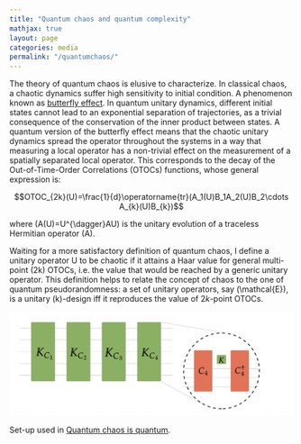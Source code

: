```yaml
---
title: "Quantum chaos and quantum complexity"
mathjax: true
layout: page
categories: media
permalink: "/quantumchaos/"
---
```



The theory of quantum chaos is elusive to characterize. In classical chaos, a chaotic dynamics suffer high sensitivity to initial condition. A phenomenon known as [butterfly effect](https://en.wikipedia.org/wiki/Butterfly_effect). In quantum unitary dynamics, different initial states cannot lead to an exponential separation of trajectories, as a trivial consequence of the conservation of the inner product between states.  A quantum version of the butterfly effect means that the chaotic unitary dynamics spread the operator throughout the systems in a way that measuring a local operator has a non-trivial effect on the measurement of a spatially separated local operator. This corresponds to the decay of the Out-of-Time-Order Correlations (OTOCs) functions, whose general expression is:

$$OTOC_{2k}(U)=\frac{1}{d}\operatorname{tr}(A_1(U)B_1A_2(U)B_2\cdots A_{k}(U)B_{k})$$

where \(A(U)=U^{\dagger}AU\) is the unitary evolution of a traceless Hermitian operator \(A\).

Waiting for a more satisfactory definition of quantum chaos, I define a unitary operator U to be chaotic if it attains a Haar value for general multi-point (2k) OTOCs, i.e. the value that would be reached by a generic unitary operator. This definition helps to relate the concept of chaos to the one of quantum pseudorandomness: a set of unitary operators, say \(\mathcal{E}\), is a unitary \(k\)-design iff it reproduces the value of $2k$-point OTOCs. 

![transitions](websiteprova1.jpg)
  
  Set-up used in [Quantum chaos is quantum](https://arxiv.org/abs/2102.08406).

